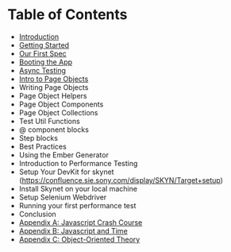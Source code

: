 # Table of Contents

- [Introduction](./introduction)
- [Getting Started](./getting-started)
- [Our First Spec](./our-first-spec)
- [Booting the App](./booting-the-app)
- [Async Testing](./async-testing)
- [Intro to Page Objects](./intro-to-page-objects)
- Writing Page Objects
- Page Object Helpers
- Page Object Components
- Page Object Collections
- Test Util Functions
- @ component blocks
- Step blocks
- Best Practices
- Using the Ember Generator
- Introduction to Performance Testing
- Setup Your DevKit for skynet (https://confluence.sie.sony.com/display/SKYN/Target+setup)
- Install Skynet on your local machine
- Setup Selenium Webdriver
- Running your first performance test
- Conclusion
- [Appendix A: Javascript Crash Course](./appendix-a)
- [Appendix B: Javascript and Time](./appendix-b)
- [Appendix C: Object-Oriented Theory](./appendix-c)

